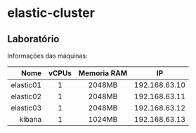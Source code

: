 # elastic-cluster

Laboratório
-----------

Informações das máquinas:

Nome           | vCPUs | Memoria RAM | IP            |
--------------:|:-----:|:-----------:|:-------------:|
elastic01      | 1     | 2048MB      | 192.168.63.10 |
elastic02      | 1     | 2048MB      | 192.168.63.11 |
elastic03      | 1     | 2048MB      | 192.168.63.12 |
kibana         | 1     | 1024MB      | 192.168.63.13 |
